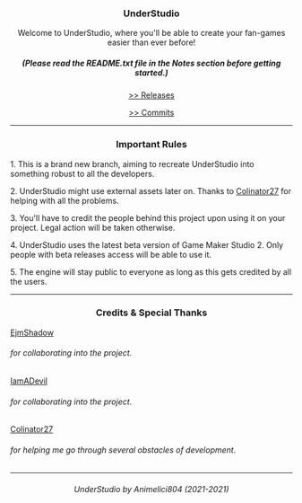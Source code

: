 <b><h3 align="center">UnderStudio</h3></b>
<p align="center">Welcome to UnderStudio, where you'll be able to create your fan-games easier than ever before!</p>
<h5 align="center">(Please read the README.txt file in the Notes section before getting started.)</h5>

<p align="center"><a href="https://github.com/Animelici804/understudio/releases/" target="_blank"> >> Releases</p></a>
<p align="center"><a href="https://github.com/Animelici804/understudio/commits/" target="_blank"> >> Commits</p></a>

<hr>

<h3 align="center">Important Rules</h3>
<p>1. This is a brand new branch, aiming to recreate UnderStudio into something robust to all the developers.</p>
<p>2. UnderStudio might use external assets later on. Thanks to <a href="https://github.com/colinator27" target="_blank">Colinator27</a> for helping with all the problems.</p>
<p>3. You'll have to credit the people behind this project upon using it on your project. Legal action will be taken otherwise.</p>
<p>4. UnderStudio uses the latest beta version of Game Maker Studio 2. Only people with beta releases access will be able to use it.</p>
<p>5. The engine will stay public to everyone as long as this gets credited by all the users.</p>

<hr>

<h3 align="center">Credits & Special Thanks</h3>
<a href="https://github.com/ejmshadow" target="_blank">EjmShadow</a>
<h6>  for collaborating into the project.</h6>
<a href="https://github.com/iamadevil" target="_blank">IamADevil</a>
<h6>  for collaborating into the project.</h6>
<a href="https://github.com/colinator27" target="_blank">Colinator27</a>
<h6>  for helping me go through several obstacles of development.</h6>

<hr>
<h6 align="center">UnderStudio by Animelici804 (2021-2021)</h6>
